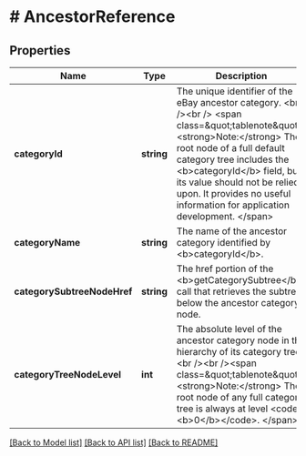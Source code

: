 # # AncestorReference

## Properties

Name | Type | Description | Notes
------------ | ------------- | ------------- | -------------
**categoryId** | **string** | The unique identifier of the eBay ancestor category.      &lt;br /&gt;&lt;br /&gt;     &lt;span class&#x3D;\&quot;tablenote\&quot;&gt; &lt;strong&gt;Note:&lt;/strong&gt; The root node of a full default category tree includes the &lt;b&gt;categoryId&lt;/b&gt; field, but its value should not be relied upon. It provides no useful information for application development. &lt;/span&gt; | [optional]
**categoryName** | **string** | The name of the ancestor category identified by &lt;b&gt;categoryId&lt;/b&gt;. | [optional]
**categorySubtreeNodeHref** | **string** | The href portion of the &lt;b&gt;getCategorySubtree&lt;/b&gt; call that retrieves the subtree below the ancestor category node. | [optional]
**categoryTreeNodeLevel** | **int** | The absolute level of the ancestor category node in the hierarchy of its category tree.&lt;br /&gt;&lt;br /&gt;&lt;span class&#x3D;\&quot;tablenote\&quot;&gt; &lt;strong&gt;Note:&lt;/strong&gt; The root node of any full category tree is always at level &lt;code&gt;&lt;b&gt;0&lt;/b&gt;&lt;/code&gt;. &lt;/span&gt; | [optional]

[[Back to Model list]](../../README.md#models) [[Back to API list]](../../README.md#endpoints) [[Back to README]](../../README.md)

